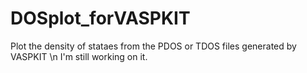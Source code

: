 # DOSplot_forVASPKIT
Plot the density of stataes from the PDOS or TDOS files generated by VASPKIT
\n
I'm still working on it.
